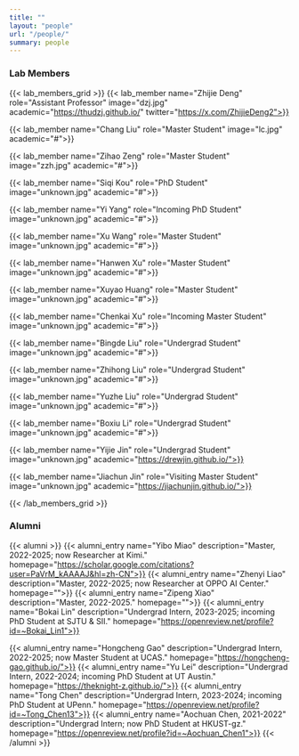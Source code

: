 ```yaml
---
title: ""
layout: "people"
url: "/people/"
summary: people
---
```


### Lab Members

{{< lab_members_grid >}}
{{< lab_member name="Zhijie Deng" role="Assistant Professor" image="dzj.jpg" academic="https://thudzj.github.io/"  twitter="https://x.com/ZhijieDeng2">}}

<!-- {{< lab_member name="Yibo Miao" role="Master Student" image="unknown.jpg" academic="https://scholar.google.com/citations?user=PaVrM_kAAAAJ&hl=zh-CN">}} -->

<!-- {{< lab_member name="Zhenyi Liao" role="Master Student" image="lzy.jpg" academic="#">}} -->

<!-- {{< lab_member name="Zipeng Xiao" role="Master Student" image="xzp.jpg" academic="#">}} -->

{{< lab_member name="Chang Liu" role="Master Student" image="lc.jpg" academic="#">}}

{{< lab_member name="Zihao Zeng" role="Master Student" image="zzh.jpg" academic="#">}}

{{< lab_member name="Siqi Kou" role="PhD Student" image="unknown.jpg" academic="#">}}

{{< lab_member name="Yi Yang" role="Incoming PhD Student" image="unknown.jpg" academic="#">}}

{{< lab_member name="Xu Wang" role="Master Student" image="unknown.jpg" academic="#">}}

{{< lab_member name="Hanwen Xu" role="Master Student" image="unknown.jpg" academic="#">}}

{{< lab_member name="Xuyao Huang" role="Master Student" image="unknown.jpg" academic="#">}}

{{< lab_member name="Chenkai Xu" role="Incoming Master Student" image="unknown.jpg" academic="#">}}

<!-- {{< lab_member name="Yu Lei" role="Undergrad Student" image="unknown.jpg" academic="https://theknight-z.github.io/">}} -->

{{< lab_member name="Bingde Liu" role="Undergrad Student" image="unknown.jpg" academic="#">}}

{{< lab_member name="Zhihong Liu" role="Undergrad Student" image="unknown.jpg" academic="#">}}

{{< lab_member name="Yuzhe Liu" role="Undergrad Student" image="unknown.jpg" academic="#">}}

{{< lab_member name="Boxiu Li" role="Undergrad Student" image="unknown.jpg" academic="#">}}

{{< lab_member name="Yijie Jin" role="Undergrad Student" image="unknown.jpg" academic="https://drewjin.github.io/">}}

{{< lab_member name="Jiachun Jin" role="Visiting Master Student" image="unknown.jpg" academic="https://jiachunjin.github.io/">}}

{{< /lab_members_grid >}}

### Alumni
{{< alumni >}}
{{< alumni_entry name="Yibo Miao" description="Master, 2022-2025; now Researcher at Kimi." homepage="https://scholar.google.com/citations?user=PaVrM_kAAAAJ&hl=zh-CN">}} 
{{< alumni_entry name="Zhenyi Liao" description="Master, 2022-2025; now Researcher at OPPO AI Center." homepage="">}} 
{{< alumni_entry name="Zipeng Xiao" description="Master, 2022-2025." homepage="">}} 
{{< alumni_entry name="Bokai Lin" description="Undergrad Intern, 2023-2025; incoming PhD Student at SJTU & SII." homepage="https://openreview.net/profile?id=~Bokai_Lin1">}} 
<!-- image="lbk.jpg" academic="#">}} -->
{{< alumni_entry name="Hongcheng Gao" description="Undergrad Intern, 2022-2025; now Master Student at UCAS." homepage="https://hongcheng-gao.github.io/">}}
{{< alumni_entry name="Yu Lei" description="Undergrad Intern, 2022-2024; incoming PhD Student at UT Austin." homepage="https://theknight-z.github.io/">}}
{{< alumni_entry name="Tong Chen" description="Undergrad Intern, 2023-2024; incoming PhD Student at UPenn." homepage="https://openreview.net/profile?id=~Tong_Chen13">}}
{{< alumni_entry name="Aochuan Chen, 2021-2022" description="Undergrad Intern; now PhD Student at HKUST-gz." homepage="https://openreview.net/profile?id=~Aochuan_Chen1">}}
{{< /alumni >}}
